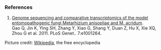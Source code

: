 ### References

1.  [Genome sequencing and comparative transcriptomics of the model
    entomopathogenic fungi Metarhizium anisopliae and M.
    acridum](http://europepmc.org/abstract/MED/21253567).\
    Gao Q, Jin K, Ying SH, Zhang Y, Xiao G, Shang Y, Duan Z, Hu X, Xie
    XQ, Zhou G et al. 2011. PLoS Genet.. 7:e1001264.

Picture credit:
[Wikipedia](https://commons.wikimedia.org/wiki/File:Metarhizium_acridum_infecting_locust_(PLoS).jpg),
the free encyclopedia
